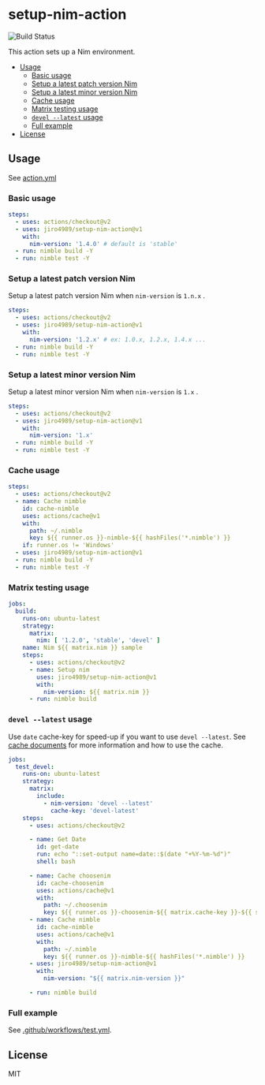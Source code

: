 # setup-nim-action

![Build Status](https://github.com/jiro4989/setup-nim-action/workflows/build/badge.svg)

This action sets up a Nim environment.

<!-- vim-markdown-toc GFM -->

* [Usage](#usage)
  * [Basic usage](#basic-usage)
  * [Setup a latest patch version Nim](#setup-a-latest-patch-version-nim)
  * [Setup a latest minor version Nim](#setup-a-latest-minor-version-nim)
  * [Cache usage](#cache-usage)
  * [Matrix testing usage](#matrix-testing-usage)
  * [`devel --latest` usage](#devel---latest-usage)
  * [Full example](#full-example)
* [License](#license)

<!-- vim-markdown-toc -->

## Usage

See [action.yml](action.yml)

### Basic usage

```yaml
steps:
  - uses: actions/checkout@v2
  - uses: jiro4989/setup-nim-action@v1
    with:
      nim-version: '1.4.0' # default is 'stable'
  - run: nimble build -Y
  - run: nimble test -Y
```

### Setup a latest patch version Nim

Setup a latest patch version Nim when `nim-version` is `1.n.x` .

```yaml
steps:
  - uses: actions/checkout@v2
  - uses: jiro4989/setup-nim-action@v1
    with:
      nim-version: '1.2.x' # ex: 1.0.x, 1.2.x, 1.4.x ...
  - run: nimble build -Y
  - run: nimble test -Y
```

### Setup a latest minor version Nim

Setup a latest minor version Nim when `nim-version` is `1.x` .

```yaml
steps:
  - uses: actions/checkout@v2
  - uses: jiro4989/setup-nim-action@v1
    with:
      nim-version: '1.x'
  - run: nimble build -Y
  - run: nimble test -Y
```

### Cache usage

```yaml
steps:
  - uses: actions/checkout@v2
  - name: Cache nimble
    id: cache-nimble
    uses: actions/cache@v1
    with:
      path: ~/.nimble
      key: ${{ runner.os }}-nimble-${{ hashFiles('*.nimble') }}
    if: runner.os != 'Windows'
  - uses: jiro4989/setup-nim-action@v1
  - run: nimble build -Y
  - run: nimble test -Y
```

### Matrix testing usage

```yaml
jobs:
  build:
    runs-on: ubuntu-latest
    strategy:
      matrix:
        nim: [ '1.2.0', 'stable', 'devel' ]
    name: Nim ${{ matrix.nim }} sample
    steps:
      - uses: actions/checkout@v2
      - name: Setup nim
        uses: jiro4989/setup-nim-action@v1
        with:
          nim-version: ${{ matrix.nim }}
      - run: nimble build
```

### `devel --latest` usage

Use `date` cache-key for speed-up if you want to use `devel --latest`.
See [cache documents](https://github.com/actions/cache) for more information and how to use the cache.

```yaml
jobs:
  test_devel:
    runs-on: ubuntu-latest
    strategy:
      matrix:
        include:
          - nim-version: 'devel --latest'
            cache-key: 'devel-latest'
    steps:
      - uses: actions/checkout@v2

      - name: Get Date
        id: get-date
        run: echo "::set-output name=date::$(date "+%Y-%m-%d")"
        shell: bash

      - name: Cache choosenim
        id: cache-choosenim
        uses: actions/cache@v1
        with:
          path: ~/.choosenim
          key: ${{ runner.os }}-choosenim-${{ matrix.cache-key }}-${{ steps.get-date.outputs.date }}
      - name: Cache nimble
        id: cache-nimble
        uses: actions/cache@v1
        with:
          path: ~/.nimble
          key: ${{ runner.os }}-nimble-${{ hashFiles('*.nimble') }}
      - uses: jiro4989/setup-nim-action@v1
        with:
          nim-version: "${{ matrix.nim-version }}"

      - run: nimble build
```

### Full example

See [.github/workflows/test.yml](.github/workflows/test.yml).

## License

MIT

